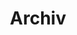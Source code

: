 ---
title: Archiv
layout: archive
language: de
banner_img: /img/Banner5.webp
banner_mask_img: /img/Banner5_mask.webp
custom_css: /css/reflective-banner.css
---
